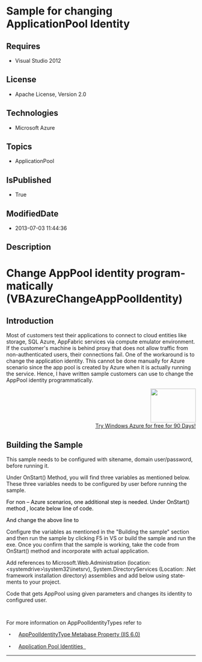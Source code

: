 # Sample for changing ApplicationPool Identity
## Requires
* Visual Studio 2012
## License
* Apache License, Version 2.0
## Technologies
* Microsoft Azure
## Topics
* ApplicationPool
## IsPublished
* True
## ModifiedDate
* 2013-07-03 11:44:36
## Description

<h1><span lang="EN-US">Change AppPool identity programmatically (VBAzureChangeAppPoolIdentity)</span></h1>
<h2><span lang="EN-US">Introduction</span></h2>
<p class="MsoNormal"><span lang="EN-US" style="font-size:8.0pt; line-height:115%; font-family:&quot;Arial&quot;,&quot;sans-serif&quot;; color:#384B38">&#8203;</span><span lang="EN-US">Most of customers test their applications to connect to cloud entities like storage, SQL Azure,
 AppFabric services via compute emulator environment. If the customer's machine is behind proxy that does not allow traffic from non-authenticated users, their connections fail. One of the workaround is to change the application identity. This cannot be done
 manually for Azure scenario since the app pool is created by Azure when it is actually running the service. Hence, I have written sample customers can use to change the AppPool identity programmatically.</span></p>
<p class="MsoNormal" align="right" style="text-align:right"><span lang="EN-US"><a href="http://www.microsoft.com/click/services/Redirect2.ashx?CR_CC=200144420"><span style="color:windowtext; text-decoration:none"><span style=""><img src="/site/view/file/91718/1/image.png" alt="" width="120" height="90" align="middle">
</span></span></a><br>
<a href="http://www.microsoft.com/click/services/Redirect2.ashx?CR_CC=200144420">Try Windows Azure for free for 90 Days!</a></span></p>
<h2><span lang="EN-US">Building the Sample</span></h2>
<p class="MsoNormal"><span lang="EN-US">This sample needs to be configured with sitename, domain user/password, before running it.</span></p>
<p class="MsoNormal"><span lang="EN-US" style="">Under OnStart() Method, you will find three variables as mentioned below. These three variables needs to be configured by user before running the sample.</span></p>
<p class="MsoNormal" style="margin-bottom:0cm; margin-bottom:.0001pt; line-height:normal; text-autospace:none">
<span lang="EN-US" style="font-size:9.5pt; font-family:Consolas; color:green"></span></p>
<p class="MsoNormal" style="margin-bottom:0cm; margin-bottom:.0001pt; line-height:normal; text-autospace:none">
<span lang="EN-US" style="color:black">For non – Azure scenarios, one additional step is needed. Under OnStart() method , locate below line of code.
</span></p>
<p class="MsoNormal" style="margin-bottom:0cm; margin-bottom:.0001pt; line-height:normal; text-autospace:none">
<span lang="EN-US" style="font-size:9.5pt; font-family:Consolas"></span></p>
<p class="MsoNormal" style="margin-bottom:0cm; margin-bottom:.0001pt; line-height:normal; text-autospace:none">
<span lang="EN-US" style="color:black"></span></p>
<p class="MsoNormal" style="margin-bottom:0cm; margin-bottom:.0001pt; line-height:normal; text-autospace:none">
<span lang="EN-US" style="color:black">And change the above line to </span></p>
<p class="MsoNormal" style="margin-bottom:0cm; margin-bottom:.0001pt; line-height:normal; text-autospace:none">
<span lang="EN-US" style="font-size:9.5pt; font-family:Consolas"></span></p>
<p class="MsoNormal" style="margin-bottom:0cm; margin-bottom:.0001pt; line-height:normal; text-autospace:none">
<span lang="EN-US" style="color:black"></span></p>
<p class="MsoNormal" style=""><span lang="EN-US">Configure the variables as mentioned in the &quot;Building the sample&quot; section and then run the sample by clicking F5 in VS or build the sample and run the exe. Once you confirm that the sample is working,
 take the code from OnStart() method and incorporate with actual application.</span></p>
<p class="MsoNormal" style=""><span lang="EN-US">Add references to Microsoft.Web.Administration (location: &lt;systemdrive&gt;\system32\inetsrv), System.DirectoryServices (Location: .Net framework installation directory) assemblies and add below using statements
 to your project.</span><span lang="EN-US" style="font-size:13.0pt; line-height:115%; font-family:&quot;Cambria&quot;,&quot;serif&quot;">
</span></p>
<p class="MsoNormal" style=""><span lang="EN-US"></span></p>
<p class="MsoNormal" style=""><span lang="EN-US">Code that gets AppPool using given parameters and changes its identity to configured user.</span></p>
<p class="MsoNormal" style="margin-bottom:0cm; margin-bottom:.0001pt; line-height:normal; text-autospace:none">
<span lang="EN-US" style="font-size:9.5pt; font-family:Consolas"><span style="">&nbsp;&nbsp;&nbsp;&nbsp;&nbsp;&nbsp;&nbsp;&nbsp;&nbsp;&nbsp;&nbsp;&nbsp;&nbsp;&nbsp;&nbsp;&nbsp;
</span></span></p>
<p class="MsoNormal" style=""><span lang="EN-US"></span></p>
<p class="MsoNormal" style=""><span lang="EN-US">For more information on AppPoolIdentityTypes refer to
</span></p>
<p class="MsoListParagraphCxSpFirst" style="text-indent:5.0pt"><span lang="EN-US" style="font-family:Symbol"><span style="">&bull;<span style="font:7.0pt &quot;Times New Roman&quot;">&nbsp;&nbsp;&nbsp;&nbsp;&nbsp;&nbsp;&nbsp;&nbsp;
</span></span></span><span lang="EN-US"><a href="http://www.microsoft.com/technet/prodtechnol/WindowsServer2003/Library/IIS/e3a60d16-1f4d-44a4-9866-5aded450956f.mspx?mfr=true">AppPoolIdentityType Metabase Property (IIS 6.0)</a></span></p>
<p class="MsoListParagraphCxSpLast" style="text-indent:5.0pt"><span lang="EN-US" style="font-family:Symbol"><span style="">&bull;<span style="font:7.0pt &quot;Times New Roman&quot;">&nbsp;&nbsp;&nbsp;&nbsp;&nbsp;&nbsp;&nbsp;&nbsp;
</span></span></span><span lang="EN-US" style="color:green"><a href="http://learn.iis.net/page.aspx/624/application-pool-identities">Application Pool Identities<span style="">&nbsp;
</span></a><span style="">&nbsp;</span></span></p>
<p class="MsoNormal" style="margin-bottom:0cm; margin-bottom:.0001pt; line-height:normal; text-autospace:none">
<span lang="EN-US" style="font-size:9.5pt; font-family:Consolas; color:green"></span></p>
<p class="MsoNormal" style=""><span lang="EN-US"></span></p>
<hr>
<div><a href="http://go.microsoft.com/?linkid=9759640" style="margin-top:3px"><img alt="" src="http://bit.ly/onecodelogo">
</a></div>
